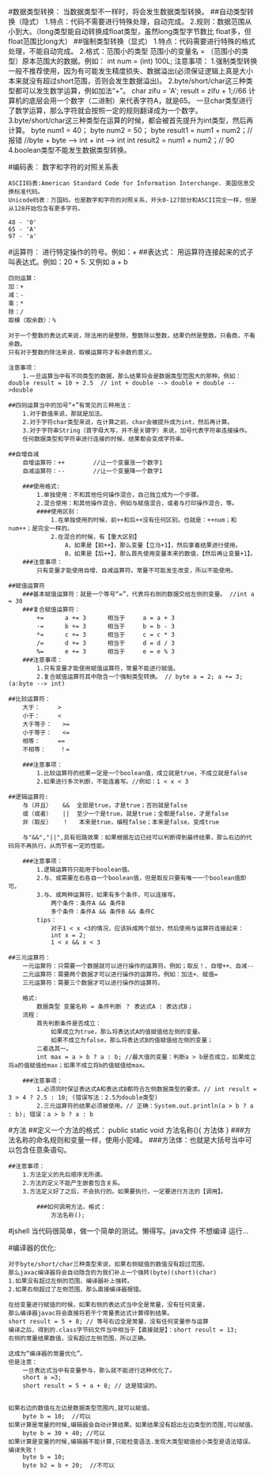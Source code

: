 #数据类型转换：
	当数据类型不一样时，将会发生数据类型转换。
	##自动类型转换（隐式）
		1.特点：代码不需要进行特殊处理，自动完成。
		2.规则：数据范围从小到大。（long类型能自动转换成float类型，虽然long类型字节数比				   	  float多，但float范围比long大）
	##强制类型转换（显式）
		1.特点：代码需要进行特殊的格式处理，不能自动完成。
		2.格式：范围小的类型 范围小的变量名 = （范围小的类型）原本范围大的数据。例如： int num = (int) 100L;
	注意事项：
		1.强制类型转换一般不推荐使用，因为有可能发生精度损失、数据溢出(必须保证逻辑上真是大小本来就没有超过short范围，否则会发生数据溢出)。
		2.byte/short/char这三种类型都可以发生数学运算，例如加法“+”。
			char zifu = 'A';
			result = zifu + 1;//66
			计算机的底层会用一个数字（二进制）来代表字符A，就是65。
			一旦char类型进行了数学运算，那么字符就会按照一定的规则翻译成为一个数字。
		3.byte/short/char这三种类型在运算的时候，都会被首先提升为int类型，然后再计算。
			byte num1 = 40；
			byte num2 = 50；
			byte result1  = num1 + num2；// 报错 
			//byte + byte  -->  int + int  -->  int
			int result2 = num1 + num2；// 90 
		4.boolean类型不能发生数据类型转换。

#编码表：
	数字和字符的对照关系表

	ASCII码表:American Standard Code for Information Interchange. 美国信息交换标准代码。
	Unicode码表：万国码。也是数字和字符的对照关系，开头0-127部分和ASCII完全一样，但是从128开始包含有更多字符。

	48 - '0'
	65 - 'A'
	97 - 'a'

#运算符：
	进行特定操作的符号。例如：+
	##表达式：
		用运算符连接起来的式子叫表达式。例如：20 + 5. 又例如 a + b

	四则运算：
	加：+
	减：-
	乘：*
	除：/
	取模（取余数）：%

	对于一个整数的表达式来说，除法用的是整除，整数除以整数，结果仍然是整数。只看商，不看余数。
	只有对于整数的除法来说，取模运算符才有余数的意义。

	注意事项：
		1.一旦运算当中有不同类型的数据，那么结果将会是数据类型范围大的那种。例如：double result = 10 + 2.5  // int + double --> double + double -->double

	##四则运算当中的加号“+”有常见的三种用法：
		1.对于数值来说，那就是加法。
		2.对于字符char类型来说，在计算之前，char会被提升成为int，然后再计算。
		3.对于字符串String（首字母大写，并不是关键字）来说，加号代表字符串连接操作。
		任何数据类型和字符串进行连接的时候，结果都会变成字符串。
		
	##自增自减
		自增运算符：++		//让一个变量涨一个数字1
		自减运算符：--		//让一个变量降一个数字1
		
		###使用格式:
			1.单独使用：不和其他任何操作混合，自己独立成为一个步骤。
			2.混合使用：和其他操作混合，例如与赋值混合，或者与打印操作混合，等。
			####使用区别：
				1.在单独使用的时候，前++和后++没有任何区别。也就是：++num；和num++；是完全一样的。
				2.在混合的时候，有【重大区别】
					A，如果是【前++】，那么变量【立马+1】，然后拿着结果进行使用。
					B，如果是【后++】，那么首先使用变量本来的数值，【然后再让变量+1】。
		###注意事项：
			只有变量才能使用自增、自减运算符。常量不可能发生改变，所以不能使用。
			
	##赋值运算符
		###基本赋值运算符：就是一个等号“=”，代表将右侧的数据交给左侧的变量。 //int a = 30
		###复合赋值运算符：
			+=		a += 3		相当于		a = a + 3
			-=		b += 3		相当于		b = b - 3
			*=		c += 3		相当于		c = c * 3
			/=		d += 3		相当于		d = d / 3
			%=		e += 3		相当于		e = e % 3
		###注意事项：
			1.只有变量才能使用赋值运算符，常量不能进行赋值。
			2.复合赋值运算符其中隐含一个强制类型转换。 // byte a = 2; a += 3;(a:byte --> int)
	
	##比较运算符：
		大于：		>
		小于：		<
		大于等于： 	>=
		小于等于：	<=
		相等：		==
		不相等：	！=
		
		###注意事项：
			1.比较运算符的结果一定是一个boolean值，成立就是true，不成立就是false
			2.如果进行多次判断，不能连着写。//例如：1 < x < 3
	
	##逻辑运算符:
		与（并且）	&&	全部是true，才是true；否则就是false
		或（或者）	||	至少一个是true，就是true；全都是false，才是false
		非（取反）	！	本来是true，编程false；本来是false，变成true
		
		与"&&","||",具有短路效果：如果根据左边已经可以判断得到最终结果，那么右边的代码将不再执行，从而节省一定的性能。
		
		###注意事项：
			1.逻辑运算符只能用于boolean值。
			2.与、或需要左右各自一个boolean值，但是取反只要有唯一一个boolean值即可。
			3.与、或两种运算符，如果有多个条件，可以连接写。
				两个条件：条件A && 条件B
				多个条件：条件A && 条件B && 条件C
			tips：
				对于1 < x <3的情况，应该拆成两个部分，然后使用与运算符连接起来：
				int x = 2;
				1 < x && x < 3
	
	##三元运算符：
		一元运算符：只需要一个数据就可以进行操作的运算符。例如；取反！、自增++、自减--
		二元运算符：需要两个数据才可以进行操作的运算符。例如：加法+、赋值=
		三元运算符：需要三个数据才可以进行操作的运算符。
		
		格式:
			数据类型 变量名称 = 条件判断 ？ 表达式A : 表达式B；
		流程：
			首先判断条件是否成立：
				如果成立为true，那么将表达式A的值赋值给左侧的变量。
				如果不成立为false，那么将表达式B的值赋值给左侧的变量；
			二者选其一。
			int max = a > b ? a : b; //最大值的变量：判断a > b是否成立，如果成立将a的值赋值给max；如果不成立将b的值赋值给max。
			
		###注意事项：
			1.必须同时保证表达式A和表达式B都符合左侧数据类型的要求。// int result = 3 > 4 ? 2.5 : 10; (错误写法：2.5为double类型)
			2.三元运算符的结果必须被使用。// 正确：System.out.println(a > b ? a : b); 错误：a > b ? a : b
			
#方法
	##定义一个方法的格式：
		public static void 方法名称(){
		方法体
		}
		###方法名称的命名规则和变量一样，使用小驼峰。
		###方法体：也就是大括号当中可以包含任意条语句。
	
	##注意事项：
		1.方法定义的先后顺序无所谓。
		2.方法的定义不能产生嵌套包含关系。
		3.方法定义好了之后，不会执行的。如果要执行，一定要进行方法的【调用】。
			
			###如何调用方法，格式：
				方法名称();

#jshell	
	当代码很简单，做一个简单的测试。懒得写。java文件 不想编译  运行...


#编译器的优化:

	对于byte/short/char三种类型来说，如果右侧赋值的数值没有超过范围，
	那么javac编译器将会自动隐含的为我们补上一个强转(byte)(short)(char)
	1.如果没有超过左侧的范围，编译器补上强转。	
	2.如果右侧超过了左侧范围，那么直接编译器报错。
	
	在给变量进行赋值的时候，如果右侧的表达式当中全是常量，没有任何变量，
	那么编译器javac将会直接将若干个常量表达式计算得到结果。
	short result = 5 + 8; // 等号右边全是常量，没有任何变量参与运算
	编译之后，得到的.class字节码文件当中相当于【直接就是】：short result = 13;
	右侧的常量结果数值，没有超过左侧范围，所以正确。
	
	这成为“编译器的常量优化”。
	但是注意：
		一旦表达式当中有变量参与，那么就不能进行这种优化了。
		short a =3;
		short result = 5 + a + 8; // 这是错误的。

		
	如果右边的数值在左边是数据类型范围内,就可以赋值。
		byte b = 10;  //可以
	如果计算是常量的时候,编辑器会自动计算结果。如果结果没有超出左边类型的范围,可以赋值。
		byte b = 30 + 40; //可以
	如果计算是变量的时候,编辑器不能计算,只能检查语法.发现大类型赋值给小类型是语法错误。编译失败！
		byte b = 10;
		byte b2 = b + 20;  //不可以
		
	
	
	
